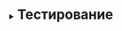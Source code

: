 [//]:# (Тестирование)
<br>
<details>
    <summary>
        <b><big><big><big>
            Тестирование
        </big></big></big></b>
    </summary>

[//]:# (На что делится, каким бывает)
<br>
<details>
    <summary>
        <b><big><big><big>
            На что делится, каким бывает
        </big></big></big></b>
    </summary>

![](https://elearn.epam.com/assets/courseware/v1/410860fdf29f9661f24af61a730de38d/asset-v1:EPAM+EngXBootcamp+2020+type@asset+block/The_High_Cost_of_Bugs_Tools_1.png)

- **Функциональное** тестирования
  (обеспечения качества тестирования функции методом черного ящика)
  - **По подходам** (Регрессивное или доменное)
    - зависит от основной области создания тестов
  - **По уровням** (Smoke or Critical)
    - сколько тестов нам нужно и насколько глубоко мы пойдем.
  - **По типам** (Совместимость or Usability)
    - какие конкретные тесты мы выберем для решения некоторых возможных проблем
  - **По дисциплинам** (Ручной или автоматический)
    - сравнение ручного и автоматического управления по ряду параметров
- **Нефункциональное** тестирование
  (широкий спектр внешних тестов событий, которые каким-то образом повлияют на наше приложение).
  **Делятся на:**
  - производительность
  - безопасность
  - надежность
  - ремонтопригодность
  - юзабилити
  - возможность поддержки
  
**По позитивности сценария:**
- **Позитивным** – проверка ПО на соответствие ожидаемому поведению.
  Основная задача тестирования – проверить, корректно ли работает программа.
- **Негативным** – проверяет, будет ли ПО работать в случае,
  когда поведение пользователя отличается от ожидаемого.
 
**По доступу к коду**
- **Тестирование «белого ящика»** – тестирование программного продукта с доступом к коду.
- **Тестирование «черного ящика»** – тестирование без доступа к коду продукта.
- **Тестирование «серого ящика»** – тестирование, основанное на ограниченном знании внутренней структуры.
  В данном случае тестировщик не работает с кодом программного продукта,
  но он знаком с внутренней структурой программы и взаимодействием между компонентами.
</details>

[//]:# (Авто тесты против мануальных тестов)
<br>
<details>
    <summary>
        <b><big><big><big>
            Авто тесты против мануальных тестов
        </big></big></big></b>
    </summary>

- **Автоматического тестирование**
  (Программное обеспечение для автоматической проверки кода проверяет исходный код
  на соответствие заранее определенному набору правил или передовым практикам.
  Программа или инструмент проверки обычно отображает список предупреждений,
  которые являются нарушениями предопределенных стандартов программирования.)
  - Проверяет исходный код на соответствие правилам или практикам
  - Локальная (само)проверка кода
  - Моментальная проверка
- **Мануальное тестирование**
  (Экспертные обзоры или ручные проверки кода состоят из построчного чтения
  исходного кода с целью выявления потенциальных проблем.)
  - Возможность избежать ошибок проектирования
  - Возможность обучения и обмена знаниями для членов команды:

**Плюсы:**
- Более низкая стоимость на ранних этапах
- Каждое выполнение немного отличается - имеет определенную случайность
- Легко адаптируется к изменениям среды
- Гибкость
- Может поддерживаться инструментами
- Может обнаруживать небольшие изменения, недоступные инструментам, поскольку не смотрит на них
- Быстрое исполнение - быстрая обратная связь

**Минусы:**
- Кропотливая работа
- Некоторые задачи сложно выполнить вручную
- Может быть однообразным и скучным
- Менее точны, чем автоматические тесты

**Лучше подходит для:**
- Юзабилити тестирования
- Исследования проделанной работы
- Тестирования доступность

</details>

[//]:# (Метрики автоматизации против мануального тестирования)
<br>
<details>
    <summary>
        <b><big><big><big>
            Метрики автоматизации против мануального тестирования
        </big></big></big></b>
    </summary>

Автоматизация тестирования - важная часть жизненного цикла разработки программного обеспечения

Метрики автоматизации тестирования:
- **окупаемость инвестиций (ROI)**.
  ![](https://elearn.epam.com/assets/courseware/v1/f331b444beb13eae406ff8cfe5940dbf/asset-v1:EPAM+EngXBootcamp+2020+type@asset+block/Test_automation_metrics__ROI__1_.svg)
- **охват**
  ![](https://elearn.epam.com/assets/courseware/v1/4a71494e3423095ceeb666113bc48b37/asset-v1:EPAM+EngXBootcamp+2020+type@asset+block/Group.svg)
- **приоритет**
  ![](https://elearn.epam.com/assets/courseware/v1/57aeaabf306f279a8af02a99808068ee/asset-v1:EPAM+EngXBootcamp+2020+type@asset+block/Test_automation_metrics__Coverage.svg)
  Есть четыре квадрата:
  1. высокий приоритет, низкая стоимость автоматизации;
  2. высокий приоритет, высокая стоимость;
  3. низкий приоритет, низкая стоимость;
  4. низкий приоритет, высокая стоимость.

Автоматизация может сэкономить время и деньги при правильном использовании,
но для максимальной экономии затрат на тестирование вам необходимо найти
правильный баланс между ручным и автоматическим тестированием.

</details>

[//]:# (Уровни тестирования)
<br>
<details>
    <summary>
        <b><big><big><big>
            Уровни тестирования
        </big></big></big></b>
    </summary>

- **Модульное / Unit-тестирование** – проверка корректной работы отдельных модулей проекта.
  Этот вид тестирования могут выполнять сами разработчики.
  - Проверка отдельного класса
  - Проверить правильность и работоспособность кода
  - Сверяет удовлетворение бизнес требованиям.
  - Обеспечивает лучшее качество, но не улавливает все ошибки в программе
- **Интеграционное тестирование** – проверка взаимодействия между несколькими модулями проекта.
- **Системное** – проверка работы всей системы на соответствие заявленным требованиям к
  программному продукту.
- **Функциональное** - эмулирование поведения конечного пользователя системы.
- **Smoke тестирование** - очень небольшие тесты, которые прогоняются перед запуском системы
  чтобы удостоверится в ее работоспособности.
- **Regression test** - тест эмулирующий поведение реальной ошибки
- **Acceptance test** - тест на соответствие
- **Penetration test** - проверка системы на различные уязвимости.
- **Fuzzing test** - идея заключается в подаче на вход системы случайного,
  заведомо некорректного или неожиданного входного потока данных.

</details>

[//]:# (Unit тестирование)
<br>
<details>
    <summary>
        <b><big><big><big>
            Unit тестирование
        </big></big></big></b>
    </summary>

Проверка того что код работает должным образом.
Среди важных качеств модульного теста можно выделить следующие:

- Проверяет работоспособность мельчайших элементов приложения
- Написано разработчиками
- Легко запустить в IDE
- Работает относительно быстро
- Легко интегрируется с CI (непрерывной интеграцией)

**Почему Unit tests**
- Исправление/Обнаружение деффектов по мере разработки
- Поддержка проекта в необходимом состоянии

Если вы работаете без модульных тестов, вы начнете тратить время на попытки понять,
как работает старый код, и убедиться, что ваше изменение не нарушило его.

![](https://elearn.epam.com/assets/courseware/v1/b29602660b52e306c851053d644af883/asset-v1:EPAM+EngXBootcamp+2020+type@asset+block/Unit_testing___why_.svg)

**Принципы Unit тестирования:**
Они описываются правилом **F.I.R.S.T.**
- **Fast** - тесты должны быть быстрыми.
  Когда тесты выполняются медленно, вы не хотите запускать их часто.
  И если вы не запускаете их часто, вы не обнаружите проблемы достаточно рано,
  чтобы их легко исправить.
- **Independent (или Isolated)** - тесты не должны зависеть друг от друга.
  Один тест не должен устанавливать условия для следующего теста. Чтобы не вызвать каскада падений
- **Repeatable** - тесты должны быть повторяемыми в любой среде.
  Результаты тестирования должны быть одинаковыми всегда и в любом месте.
- **Self-validating** - тесты должны иметь логический вывод. Они либо проходят, либо нет.
  В случае отказа, вам не нужно бегать по лог файлам и искать причину ошибки.
- **Своевременность** - тесты должны быть написаны своевременно,
  непосредственно перед производственным кодом.

</details>

[//]:# (Интеграционное тестирование)
<br>
<details>
    <summary>
        <b><big><big><big>
            Интеграционное тестирование
        </big></big></big></b>
    </summary>

**Интеграционное тестирование** - одна из фаз тестирования, при которой
**отдельные программные модули объединяются и тестируются в группе**.

Целью интеграционного тестирования является проверка соответствия
разработки   функциональным, приёмным и требованиям надежности.

Пример: Обработчики HTTP-запросов, должны тестировать также,
как будет пользоваться конечный клиент этого самого сервиса.
Это означает, что фактически, для таких тестов необходимо
воссоздать почти полноценно работающее окружение.

Существует несколько **подходов** к интеграционному тестированию:
- Снизу вверх. Сначала тестируются модули самих нижних уровней, а затем по возрастанию к вершине иерархии.
- Сверху вниз. Сначала тестируются модули самих высоких уровней, а затем по убыванию используя заглушки.
- Большой взрыв. Все модули всех уровней собираются воедино, а затем тестируется.

Преимущества:
- обеспечивает сборку программной системы при проведении тестов.
- проверяет соответствие требованиям со стороны пользователя.
- интеграционное тестирование необходимо для проверки того, работают ли программные модули как единое целое.


</details>

[//]:# (Системное тестирование/Функциональный тест/Smoke тестирование)
<br>
<details>
    <summary>
        <b><big><big><big>
            Системное тестирование/Функциональный тест/Smoke тестирование
        </big></big></big></b>
    </summary>


**Системное тестирование**

**Системное тестирование** - одна из фаз тестирования, проводится
**проверка системы в целом** с целью выявления диффектов

Это комплексный тест, который тестирует связку сразу нескольких компонентов.
Система в этом случае воспринимается как черный ящик.

**Функциональный тест**

Тест, который призван полностью эмулировать поведение конечного пользователя системы.
Фактически вы должны написать робота, который будет пользоваться вашей системой в тестовом окружении.
Чаще этот термин используется применительно к GUI, т.е.
взаимодействие пользователя и графического интерфейса системы.

**Smoke тестирование**

Это частный случай интеграционного теста.
Обычно это очень небольшие тесты, которые прогоняются перед запуском системы,
чтобы убедиться в работоспособности стороннего ПО, которое необходимо для корректного функционирования нашей системы.
В случае провала таких тестов, мы можем оповестить пользователя о проблеме или и вовсе остановить запуск системы.

Такие тесты еще часто называют дымовыми.
Дымовое тестирование — пришло из сферы проверки оборудования,
если, после подачи питания, появляется дым и запах гари, то оборудование неисправно.

</details>

[//]:# (Regression/Penetration тест/Fuzzing/Acceptance тесты)
<br>
<details>
    <summary>
        <b><big><big><big>
            Regression/Penetration тест/Fuzzing/Acceptance тесты
        </big></big></big></b>
    </summary>


**Regression test**

полный или частичный выбор уже выполненных тестовых случаев,
которые выполняются повторно, чтобы убедиться, что существующие 
функции работают нормально.

**Penetration test**

Проверка системы на различные уязвимости.
Хорошим примером будут тесты проверяющие экранирование SQL-команд (защита от инъекций),
доступность данных и авторизацию с истекшим токеном и т.д.
Сложность в написании таких тестов — это учет всех узких мест.
Обычно для этого используют публичную информацию об известных уязвимостях
и эксплоитах используемой платформы.

**Fuzzing test**

Чаще разновидность системного теста или проверки на уязвимость.
Идея заключается в подаче на вход системы случайного,
заведомо некорректного или неожиданного входного потока данных.
Целью такого теста является попытка обнаружить нарушения логики валидации и верификации,
логики приложения в граничных случаях, внезапные падения сервера,
попытки выявить утечки памяти или утечки информации о внутреннем устройстве системы,
через необработанные сообщения об ошибках (stacktrace)

**Acceptance test**

Приемочное тестирование — это процесс обеспечения качества ( QA ), 
который определяет, в какой степени приложение удовлетворяет 
требованиям конечных пользователей.

</details>

[//]:# (Пирамида тестирования)
<br>
<details>
    <summary>
        <b><big><big><big>
            Пирамида тестирования
        </big></big></big></b>
    </summary>


«Пирамида тестов» — абстракция, которая означает группировку тестов по разным уровням детализации.
Она также даёт представление, сколько тестов должно быть в каждой из этих групп

Из этой пирамиды следует два **принципа**:
- Писать тесты разной детализации.
- Чем выше уровень, тем меньше тестов.

**Уровни:**
- **Модульные тесты** - очень быстрые - тысячи тестов могут быть выполнены всего за несколько минут.
  - они более стабильны (правило FIRST)
  - помогают задуматься о возможных местах ошибок
  - помогают найти ошибки на более ранних этапах
  - быстрое время выполнения - быстрый фидбэк
  - независимость на пользовательский интерфейс, бд или api
  - просто пишутся и легко поддерживаются
- **Интеграционные тесты** - Тестирование API проводят, основываясь на бизнес-логике программного продукта.
  - используются для проверки нескольких взаимосвзаных модулей
  - используются для проверки выполнения бизнес-логики
  - избавлены сложностями использования UI (postman дергает рест)
  - нужно настраивать систему подобную к реальной из-за чего тесты дороже
- **Системные (UI) тесты** - Выполнение одного теста пользовательского интерфейса может занять два часа,
  а выполнение - две минуты.
  - проверка корректности работы UI
  - проверяет бизнес-логику с точки зрения пользователя
  - Тесты пользовательского интерфейса медленнее и тяжелее в написании и поддержке,
    поэтому необходимо сводить их к минимуму.

![](https://qastart.by/images/Pyramid_API.png)

</details>

[//]:# (Разработка через тестирование)
<br>
<details>
    <summary>
        <b><big><big><big>
            Разработка через тестирование
        </big></big></big></b>
    </summary>

1. При разработке через тестирование каждая новая функция **начинается с написания теста**.
   Чтобы написать тест, разработчик должен четко понимать спецификации и требования функции.

2. На втором этапе **запустите все тесты** и посмотрите, не сработает ли новый тест.

3. **Написание кода, который приведет к прохождению теста.**
   Новый код, написанный на этом этапе, несовершенен.
   На этом этапе **единственная цель** написанного кода - пройти тест.
   Программист не должен писать код, выходящий за рамки проверяемых тестом функций.
   (Может откинуть на части 1-2)

4. **Поверка что все тесты прошли проверку** (может перекинуть на части 1-3)

5. Повторять пока все тесты не будут проходить и не появится новых требований.
   После этого следует стадия **код рефактора**.

</details>

[//]:# (Testing tools)
<br>
<details>
    <summary>
        <b><big><big><big>
            Testing tools
        </big></big></big></b>
    </summary>

- JUnit
- Mockito
- Matcher libs: FEST and Hamcrest
- JUnitParams
- EasyTest
- Code coverege: cobertura
- Power spring.Mock and EasyMock
- Utilities: Catch-Exeption Unitils
- Build tools: Gradle and Maven

</details>

[//]:# (Mocks. Mockito.)
<br>
<details>
    <summary>
        <b><big><big><big>
            Mocks. Mockito.
        </big></big></big></b>
    </summary>

Mocks (фиктивные объекты) - это смоделированные объекты, которые имитируют поведение
реальных объектов управляемыми способами.
Программист обычно создает имитацию объекта, чтобы проверить поведение какого-либо другого объекта.

В модульном тесте фиктивные объекты могут имитировать поведение сложных реальных объектов и поэтому полезны,
когда реальный объект непрактично или невозможно включить в модульный тест.

характеристики объектов, которые стоит делать фиктивными:
- объект предоставляет неопределенные результаты (дата)
- в нем есть состояния, которые сложно создать или воспроизвести руками (сетевая ошибка)
- он медленный (например, бд которую нужно было бы инициализировать перед тестом);
- он еще не существует или может изменить поведение;
- он должен работать изолированно от остальной программы (будильник который вызываем самолично)


</details>

</details>
